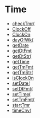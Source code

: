 # Time

 * <a href="../tokens/checkTmr(.md">checkTmr(</a>
 * <a href="../tokens/ClockOff.md">ClockOff</a>
 * <a href="../tokens/ClockOn.md">ClockOn</a>
 * <a href="../tokens/dayOfWk(.md">dayOfWk(</a>
 * <a href="../tokens/getDate.md">getDate</a>
 * <a href="../tokens/getDtFmt.md">getDtFmt</a>
 * <a href="../tokens/getDtStr(.md">getDtStr(</a>
 * <a href="../tokens/getTime.md">getTime</a>
 * <a href="../tokens/getTmFmt.md">getTmFmt</a>
 * <a href="../tokens/getTmStr(.md">getTmStr(</a>
 * <a href="../tokens/isClockOn.md">isClockOn</a>
 * <a href="../tokens/setDate(.md">setDate(</a>
 * <a href="../tokens/setDtFmt(.md">setDtFmt(</a>
 * <a href="../tokens/setTime(.md">setTime(</a>
 * <a href="../tokens/setTmFmt(.md">setTmFmt(</a>
 * <a href="../tokens/startTmr.md">startTmr</a>
 * <a href="../tokens/timeCnv(.md">timeCnv(</a>

